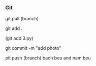 ### Git

<!-- la mot he thong quan ly file/code -->


<!-- lay code ve -->
git pull (branch)

<!-- <!-- nhung file nam beu muon thay doi  -->
git add .

(git add 3.py)

<!-- -> cai noi dung,tieu de cua phien ban -->
git commit -m "add photo" 

<!-- day code de co phien ban moi -->
pit push (branch)
bach beu and nam beu